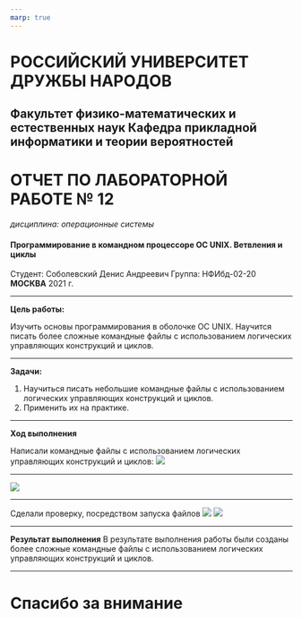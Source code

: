 ```yaml
---
marp: true
---
```


# **РОССИЙСКИЙ УНИВЕРСИТЕТ ДРУЖБЫ НАРОДОВ**
## **Факультет физико-математических и естественных наук Кафедра прикладной информатики и теории вероятностей**
# **ОТЧЕТ ПО ЛАБОРАТОРНОЙ РАБОТЕ № 12**
*дисциплина: операционные системы*
#### **Программирование в командном процессоре ОС UNIX. Ветвления и циклы**
Студент: Соболевский Денис Андреевич
Группа: НФИбд-02-20
**МОСКВА**
2021 г.
- - -
**Цель работы:** 

Изучить основы программирования в оболочке ОС UNIX. Научится писать более сложные командные файлы с использованием логических управляющих конструкций и циклов.

- - -
**Задачи:**

1.	Научиться писать небольшие командные файлы с использованием логических управляющих конструкций и циклов.
2. Применить их на практике.


- - - 
**Ход выполнения**

Написали командные файлы с использованием логических управляющих конструкций и циклов:
![](https://sun9-2.userapi.com/impg/ePvu5QB1H3cgyI9mK35ombu3lhDniEIbbsWzNQ/p7OZ8I-EjXw.jpg?size=611x440&quality=96&sign=82c259678b6d591df13d430bc3650aa2&type=album) 
- - -
![](https://sun9-42.userapi.com/impg/bL1g9_RbqzCsu02TSARZxRGYcrjLzQUdPZHeIg/XYjTRvy_39Y.jpg?size=516x432&quality=96&sign=1d0a8cd149693a0d31cc8ececd458e84&type=album)
- - -
Сделали проверку, посредством запуска файлов
![](https://sun9-56.userapi.com/impg/UaZXEK-ZltqNWuNmhb2LUHueGg41rsdSYHCoZQ/yEAYPbJ60Mg.jpg?size=407x228&quality=96&sign=9ee761ea0be789a349a00268e4f9963d&type=album) ![](https://sun9-61.userapi.com/impg/muXoeZHOgmBfI26xYsVF8ujeJtnnQwsCVosyDg/qCxnu9wo1Ko.jpg?size=703x305&quality=96&sign=eb3ef1817f1dc7bd1c7ecb2f8d7eab32&type=album)
- - -
**Результат выполнения**
В результате выполнения работы были созданы более сложные командные файлы с использованием логических управляющих конструкций и циклов.
- - -
# Спасибо за внимание









